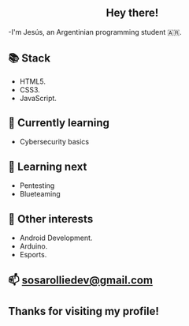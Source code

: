 ### <h2 align="center"> Hey there! </h2>

-I'm Jesús, an Argentinian programming student 🇦🇷.

📚 Stack 
---
<ul>
  <li>HTML5.</li>
  
  <li>CSS3.</li>
  
  <li>JavaScript.</li>
</ul>


🌱 Currently learning 
  ---
  <ul>
    <li>Cybersecurity basics</li>
  </ul>


🔭 Learning next 
---
<ul>
  <li>Pentesting</li>
  
  <li>Blueteaming</li>

</ul>


💬 Other interests 
---
<ul>
  <li>Android Development.</li>
  
  <li>Arduino.</li>
  
  <li>Esports.</li>
</ul>

📫 sosarolliedev@gmail.com
--

Thanks for visiting my profile!
--
<!--
**sosarollie/sosarollie** is a ✨ _special_ ✨ repository because its `README.md` (this file) appears on your GitHub profile.

Here are some ideas to get you started:

- 🔭 I’m currently working on ...
- 🌱 I’m currently learning ...
- 👯 I’m looking to collaborate on ...
- 🤔 I’m looking for help with ...
- 💬 Ask me about ...
- 📫 How to reach me: ...
- 😄 Pronouns: ...
- ⚡ Fun fact: ...
-->
